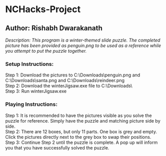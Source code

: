 # NCHacks-Project

## Author: Rishabh Dwarakanath

*Description: This program is a winter-themed slide puzzle. The completed picture has been provided as penguin.png to be used as a reference while you attempt to put the puzzle together.*

### Setup Instructions: 

Step 1: Download the pictures to C:\Downloads\penguin.png and C:\Downloads\santa.png and C:\Downloads\reindeer.png <br>
Step 2: Download the winterJigsaw.exe file to C:\Downloads\ <br>
Step 3: Run winterJigsaw.exe

### Playing Instructions:

Step 1: It is recommended to have the pictures visible as you solve the puzzle for reference. Simply have the puzzle and matching picture side by side. <br>
Step 2: There are 12 boxes, but only 11 parts. One box is grey and empty. Click the pictures directly next to the grey box to swap their positions. <br>
Step 3: Continue Step 2 until the puzzle is complete. A pop up will inform you that you have successfully solved the puzzle.
